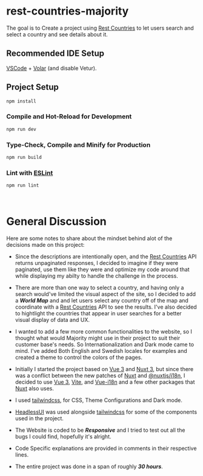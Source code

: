 # rest-countries-majority

The goal is to Create a project using [Rest Countries](https://restcountries.com/) to let users search and select a country and see details about it.
<br />

## Recommended IDE Setup

[VSCode](https://code.visualstudio.com/) + [Volar](https://marketplace.visualstudio.com/items?itemName=Vue.volar) (and disable Vetur).

## Project Setup

```sh
npm install
```

### Compile and Hot-Reload for Development

```sh
npm run dev
```

### Type-Check, Compile and Minify for Production

```sh
npm run build
```

### Lint with [ESLint](https://eslint.org/)

```sh
npm run lint
```

<br />

# General Discussion

Here are some notes to share about the mindset behind alot of the decisions made on this project:

- Since the descriptions are intentionally open, and the [Rest Countries](https://restcountries.com/) API returns unpaginated responses, I decided to
  imagine if they were paginated, use them like they were and optimize my code around that while displaying my abilty to handle the challenge in the process.

- There are more than one way to select a country, and having only a search would've limited the visual aspect of the site, so I decided to add a **_World Map_**
  and and let users select any country off of the map and coordinate with a [Rest Countries](https://restcountries.com/) API to see the results. I've also decided
  to hightlight the countries that appear in user searches for a better visual display of data and UX.

- I wanted to add a few more common functionalities to the website, so I thought what would Majority might use in their project to suit their customer base's needs.
  So Internationalization and Dark mode came to mind. I've added Both English and Swedish locales for examples and created a theme to control the colors of the pages.

- Initially I started the project based on [Vue 3](https://vuejs.org/) and [Nuxt 3](https://nuxt.com/), but since there was a conflict between the new patches of [Nuxt](https://nuxt.com/) and [@nuxtjs/i18n](https://i18n.nuxtjs.org/), I decided to use [Vue 3](https://vuejs.org/), [Vite](https://vite.dev/), and [Vue-i18n](https://vue-i18n.intlify.dev/) and a few other packages that [Nuxt](https://nuxt.com/) also uses.

- I used [tailwindcss](https://tailwindcss.com/), for CSS, Theme Configurations and Dark mode.

- [HeadlessUI](https://headlessui.com/) was used alongside [tailwindcss](https://tailwindcss.com/) for some of the components used in the project.

- The Website is coded to be **_Responsive_** and I tried to test out all the bugs I could find, hopefully it's alright.

- Code Specific explanations are provided in comments in their respective lines.

- The entire project was done in a span of roughly **_30 hours_**.
